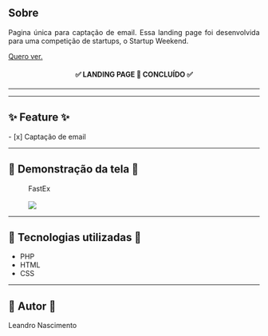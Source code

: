 <h2>Sobre</h2>

<p align="justify">Pagina única para captação de email. Essa landing page foi desenvolvida para uma competição de startups, o Startup Weekend.</p>

<p><a href="http://bit.ly/fastex_landing">Quero ver.</a></p>
<h4 align="center"> 
	✅ LANDING PAGE  🚀  CONCLUÍDO ✅
</h4>

---
<hr>

<h2>✨ Feature ✨</h2>
<p>
- [x] Captação de email<br>
</p>


---

<h2> 📱 Demonstração  da tela 📱</h2>

<figure>
    <figcaption>FastEx</figcaption>
    <br>
    <img src="img/mochup.gif">
</figure>

---

<h2> 🔨 Tecnologias utilizadas 🔨</h2>
<ul>
    <li>PHP</li>
    <li>HTML</li>
    <li>CSS</li>
</ul>

---

<h2>👷  Autor 👷 </h2>
<p>Leandro Nascimento<p>
